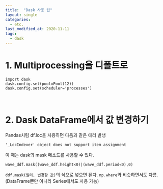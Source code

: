 ```yaml
---
title:  "Dask 사용 팁"
layout: single
categories: 
  - etc.
last_modified_at: 2020-11-11
tags:
  - dask
---
```


# 1. Multiprocessing을 디폴트로
```
import dask
dask.config.set(pool=Pool(12))
dask.config.set(scheduler='processes')
```

</br>

# 2. Dask DataFrame에서 값 변경하기

Pandas처럼 df.loc을 사용하면 다음과 같은 에러 발생

```
'_LocIndexer' object does not support item assignment
```

이 때는 dask의 mask 메소드를 사용할 수 있다.

```
wave_ddf.mask((wave_ddf.height<0)|(wave_ddf.period<0),0)
```

`ddf.mask(필터, 변경할 값)`의 식으로 넣으면 된다. `np.where`와 비슷하면서도 다름.
(DataFrame뿐만 아니라 Series에서도 사용 가능)